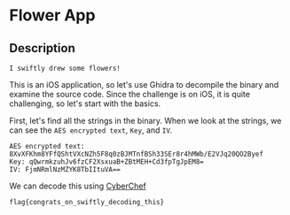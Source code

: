 # Flower App

## Description
```
I swiftly drew some flowers!
```

This is an iOS application, so let's use Ghidra to decompile the binary and examine the source code. Since the challenge is on iOS, it is quite challenging, so let's start with the basics.

First, let's find all the strings in the binary. When we look at the strings, we can see the `AES encrypted text`, `Key`, and `IV`.

```
AES encrypted text: 8XvXFKhm8YFfQShtVXcNZh5F8q0zBJMTnfBSh33SEr8r4hMWb/E2VJq20QO2Byef
Key: qQwrmkzuhJv6fzCF2XsxuaB+ZBtMEH+Cd3fpTgJpEM8=
IV: FjmNRmlNzMZYK8TbIItuVA==
```

We can decode this using [CyberChef](https://gchq.github.io/CyberChef/#recipe=From_Base64('A-Za-z0-9%2B/%3D',true,false)AES_Decrypt(%7B'option':'Base64','string':'qQwrmkzuhJv6fzCF2XsxuaB%2BZBtMEH%2BCd3fpTgJpEM8%3D'%7D,%7B'option':'Base64','string':'FjmNRmlNzMZYK8TbIItuVA%3D%3D'%7D,'CBC','Raw','Raw',%7B'option':'Hex','string':''%7D,%7B'option':'Hex','string':''%7D)&input=OFh2WEZLaG04WUZmUVNodFZYY05aaDVGOHEwekJKTVRuZkJTaDMzU0VyOHI0aE1XYi9FMlZKcTIwUU8yQnllZg)

```
flag{congrats_on_swiftly_decoding_this}
```
